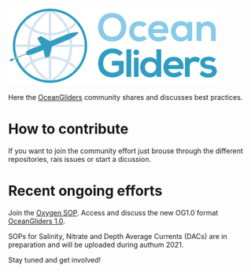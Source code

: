 ![ OceanGliders Logo](logo-ocean-gliders.png "OceanGliders Logo")

Here the [OceanGliders](https://www.oceangliders.org) community shares and discusses best practices. 

# How to contribute
If you want to join the community effort just brouse through the different repositories, rais issues or start a dicussion.

# Recent ongoing efforts
Join the [Oxygen SOP](https://github.com/OceanGlidersCommunity/Oxygen_SOP).
Access and discuss the new OG1.0 format [OceanGliders 1.0](https://github.com/OceanGlidersCommunity/OG1.0-user-manual).

SOPs for Salinity, Nitrate and Depth Average Currents (DACs) are in preparation and will be uploaded during authum 2021.

Stay tuned and get involved!
